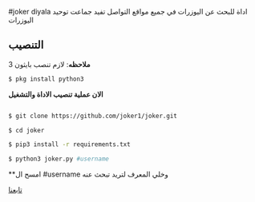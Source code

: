 #joker diyala
اداة للبحث عن اليوزرات في جميع مواقع التواصل 
تفيد جماعت توحيد اليوزرات

## التنصيب

**ملاحظه**: لازم تنصب بايثون 3
```bash
$ pkg install python3
```
**الان عملية تنصيب الاداة والتشغيل**

```bash

$ git clone https://github.com/joker1/joker.git

$ cd joker

$ pip3 install -r requirements.txt

$ python3 joker.py #username

```
**امسح ال #username وخلي المعرف لتريد تبحث عنه

[تابعنا](t.me/corup)
